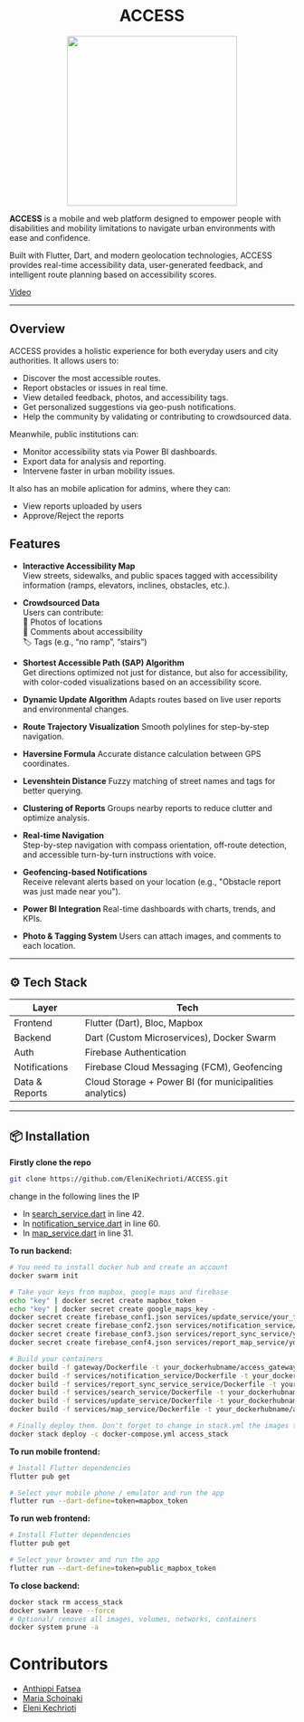 <div align="center">  <h1>ACCESS</h1> </div> 
<div align="center">
    <img src =https://github.com/user-attachments/assets/e282bbde-a32d-4079-b9dc-67cb6d140c5e  width = "300px">
</div>

**ACCESS** is a mobile and web platform designed to empower people with disabilities and mobility limitations to navigate urban environments with ease and confidence.


Built with Flutter, Dart, and modern geolocation technologies, ACCESS provides real-time accessibility data, user-generated feedback, and intelligent route planning based on accessibility scores.

[Video](https://drive.google.com/file/d/1coYtmAbKNWtAcGz6Zxd1Ak_M5o4avgtl/view)

---

##  Overview

ACCESS provides a holistic experience for both everyday users and city authorities. It allows users to:

- Discover the most accessible routes.
- Report obstacles or issues in real time.
- View detailed feedback, photos, and accessibility tags.
- Get personalized suggestions via geo-push notifications.
- Help the community by validating or contributing to crowdsourced data.

Meanwhile, public institutions can:

- Monitor accessibility stats via Power BI dashboards.
- Export data for analysis and reporting.
- Intervene faster in urban mobility issues.

It also has an mobile aplication for admins, where they can:
  - View reports uploaded by users
  - Approve/Reject the reports

## Features

- **Interactive Accessibility Map**  
  View streets, sidewalks, and public spaces tagged with accessibility information (ramps, elevators, inclines, obstacles, etc.).

- **Crowdsourced Data**  
  Users can contribute:  
  📸 Photos of locations  
  📝 Comments about accessibility  
  🏷️ Tags (e.g., “no ramp”, “stairs”)

- **Shortest Accessible Path (SAP) Algorithm**  
  Get directions optimized not just for distance, but also for accessibility, with color-coded visualizations based on an accessibility score.

- **Dynamic Update Algorithm** 
  Adapts routes based on live user reports and environmental changes.

- **Route Trajectory Visualization** 
  Smooth polylines for step-by-step navigation.

- **Haversine Formula** 
  Accurate distance calculation between GPS coordinates.
  
- **Levenshtein Distance** 
  Fuzzy matching of street names and tags for better querying.
  
- **Clustering of Reports** 
  Groups nearby reports to reduce clutter and optimize analysis.

- **Real-time Navigation**  
  Step-by-step navigation with compass orientation, off-route detection, and accessible turn-by-turn instructions with voice.

- **Geofencing-based Notifications**  
  Receive relevant alerts based on your location (e.g., "Obstacle report was just made near you").

- **Power BI Integration** 
  Real-time dashboards with charts, trends, and KPIs.

- **Photo & Tagging System** 
  Users can attach images, and comments to each location.

---
## ⚙️ Tech Stack

| Layer     | Tech                                      |
| --------- | ---------------------------------------- |
| Frontend  | Flutter (Dart), Bloc, Mapbox              |
| Backend   | Dart (Custom Microservices), Docker Swarm |
| Auth      | Firebase Authentication                   |
| Notifications | Firebase Cloud Messaging (FCM), Geofencing |
| Data & Reports | Cloud Storage + Power BI (for municipalities analytics) |

---

## 📦 Installation

**Firstly clone the repo**
```bash
git clone https://github.com/EleniKechrioti/ACCESS.git 
```
change in the following lines the IP
* In [search_service.dart](https://github.com/EleniKechrioti/ACCESS/blob/main/frontend/lib/services/search_service.dart) in line 42.
* In [notification_service.dart](https://github.com/EleniKechrioti/ACCESS/blob/main/frontend/lib/services/notification_service.dart) in line 60.
* In [map_service.dart](https://github.com/EleniKechrioti/ACCESS/blob/main/frontend/lib/services/map_service.dart) in line 31.

**To run backend:**

```bash
# You need to install docker hub and create an account
docker swarm init

# Take your keys from mapbox, google maps and firebase
echo "key" | docker secret create mapbox_token -
echo "key" | docker secret create google_maps_key -
docker secret create firebase_conf1.json services/update_service/your_firebase_conf.json
docker secret create firebase_conf2.json services/notification_service/your_firebase_conf.json
docker secret create firebase_conf3.json services/report_sync_service/your_firebase_conf.json
docker secret create firebase_conf4.json services/report_map_service/your_firebase_conf.json

# Build your containers
docker build -f gateway/Dockerfile -t your_dockerhubname/access_gateway:latest .
docker build -f services/notification_service/Dockerfile -t your_dockerhubname/access_notification_service:latest .
docker build -f services/report_sync_service_service/Dockerfile -t your_dockerhubname/access_report_sync_service:latest .
docker build -f services/search_service/Dockerfile -t your_dockerhubname/access_search_service:latest .
docker build -f services/update_service/Dockerfile -t your_dockerhubname/access_update_service:latest .
docker build -f services/map_service/Dockerfile -t your_dockerhubname/access_map_service:latest .

# Finally deploy them. Don't forget to change in stack.yml the images to your_dockerhubusername
docker stack deploy -c docker-compose.yml access_stack

```

**To run mobile frontend:**
```bash
# Install Flutter dependencies
flutter pub get

# Select your mobile phone / emulator and run the app
flutter run --dart-define=token=mapbox_token
```

**To run web frontend:**
```bash
# Install Flutter dependencies
flutter pub get

# Select your browser and run the app
flutter run --dart-define=token=public_mapbox_token
```

**To close backend:**
```bash
docker stack rm access_stack
docker swarm leave --force
# Optional/ removes all images, volumes, networks, containers
docker system prune -a
```


# Contributors
- [Anthippi Fatsea](https://github.com/Anthippi)
- [Maria Schoinaki](https://github.com/MariaSchoinaki)
- [Eleni Kechrioti](https://github.com/EleniKechrioti)
